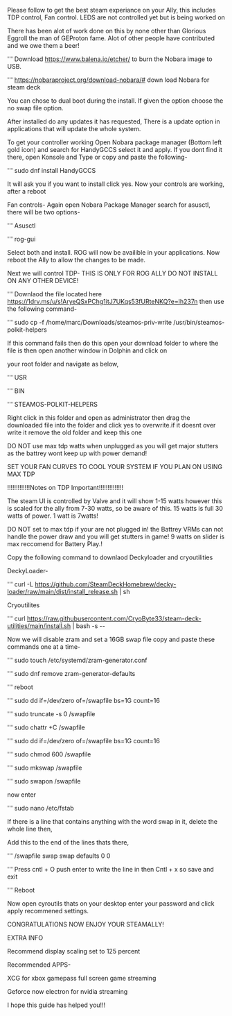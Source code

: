 Please follow to get the best steam experiance on your Ally, this includes TDP control, Fan control. LEDS are not controlled yet but is being worked on 

There has been alot of work done on this by none other than Glorious Eggroll the man of GEProton fame. Alot of other people have contributed and we owe them a beer!


'''       Download https://www.balena.io/etcher/ to burn the Nobara image to USB.

'''       https://nobaraproject.org/download-nobara/# down load Nobara for steam deck

You can chose to dual boot during the install. If given the option choose the no swap file option.




After installed do any updates it has requested, There is a update option in applications that will update the whole system.




To get your controller working Open Nobara package manager (Bottom left gold icon) and search for HandyGCCS select it and apply. If you dont find it there, open Konsole and Type or copy and paste the following- 


'''   sudo dnf install HandyGCCS


It will ask you if you want to install click yes. Now your controls are working, after a reboot



Fan controls-
Again open Nobara Package Manager search for asusctl, there will be two options-

'''      Asusctl 

'''      rog-gui

Select both and install. ROG will now be availible in your applications.
Now reboot the Ally to allow the changes to be made.





Next we will control TDP- THIS IS ONLY FOR ROG ALLY DO NOT INSTALL ON ANY OTHER DEVICE!


'''         Downlaod the file located here      https://1drv.ms/u/s!AryeQSxPChg1itJ7UKqs53fURteNKQ?e=lh237n   then use the following command-



'''        sudo cp -f /home/marc/Downloads/steamos-priv-write /usr/bin/steamos-polkit-helpers



If this command fails then do this open your download folder to where the file is then open another window in Dolphin and click on

your root folder and navigate as below, 

'''       USR
  
'''       BIN
  
'''       STEAMOS-POLKIT-HELPERS 

  Right click in this folder and open as administrator then drag the downloaded file into the folder and click yes to overwrite.if it doesnt over write it remove the old folder and keep this one 

  
  DO NOT use max tdp watts when unplugged as you will get major stutters as the battrey wont keep up with power demand!

  SET YOUR FAN CURVES TO COOL YOUR SYSTEM IF YOU PLAN ON USING MAX TDP
  
  





!!!!!!!!!!!!!Notes on TDP Important!!!!!!!!!!!!!!


The steam UI is controlled by Valve and it will show 1-15 watts however this is scaled for the ally from 7-30 watts, so be aware of this.
15 watts is full 30 watts of power. 1 watt is 7watts!

DO NOT set to max tdp if your are not plugged in! the Battrey VRMs can not handle the power draw and you will get stutters in game! 
9 watts on slider is max reccomend for Battery Play.!




Copy the following command to downlaod Deckyloader and cryoutilities



DeckyLoader-

'''         curl -L https://github.com/SteamDeckHomebrew/decky-loader/raw/main/dist/install_release.sh | sh

Cryoutilites

'''         curl https://raw.githubusercontent.com/CryoByte33/steam-deck-utilities/main/install.sh | bash -s --




Now we will disable zram and set a 16GB swap file copy and paste these commands one at a time-



'''        sudo touch /etc/systemd/zram-generator.conf

'''        sudo dnf remove zram-generator-defaults

'''        reboot

'''        sudo dd if=/dev/zero of=/swapfile bs=1G count=16
  
'''        sudo truncate -s 0 /swapfile

'''        sudo chattr +C /swapfile

'''        sudo dd if=/dev/zero of=/swapfile bs=1G count=16

'''        sudo chmod 600 /swapfile

'''        sudo mkswap /swapfile

'''        sudo swapon /swapfile

now enter

'''        sudo nano /etc/fstab

If there is a line that contains anything with the word  swap in it, delete the whole line then,

Add this to the end of the lines thats there,


'''        /swapfile swap swap defaults 0 0


'''        Press cntl + O push enter to write the line in then Cntl + x so save and exit


'''        Reboot


Now open cyroutils thats on your desktop enter your password and click apply recommened settings.



CONGRATULATIONS NOW ENJOY YOUR STEAMALLY!

EXTRA INFO

Recommend display scaling set to 125 percent

Recommended APPS-

XCG for xbox gamepass full screen game streaming

Geforce now electron  for nvidia streaming

I hope this guide has helped you!!!



